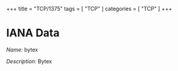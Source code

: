 +++
title = "TCP/1375"
tags = [ "TCP" ]
categories = [ "TCP" ]
+++

# IANA Data

_Name:_ bytex

_Description:_ Bytex

